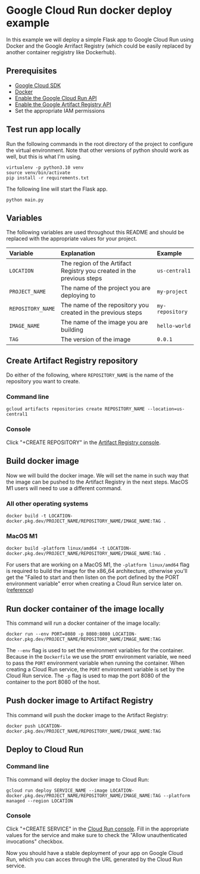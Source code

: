 # Google Cloud Run docker deploy example

In this example we will deploy a simple Flask app to Google Cloud Run using Docker and 
the Google Arrifact Registry (which could be easily replaced by another container 
regigistry like Dockerhub).


## Prerequisites

- [Google Cloud SDK](https://cloud.google.com/sdk/docs/install) 
- [Docker](https://docs.docker.com/get-docker/)
- [Enable the Google Cloud Run API](https://console.cloud.google.com/apis/library/run.googleapis.com)
- [Enable the Google Artifact Registry API](https://console.cloud.google.com/apis/library/artifactregistry.googleapis.com)
- Set the appropriate IAM permissions


## Test run app locally

Run the following commands in the root directory of the project to configure the virtual environment. Note that other versions of python should work as well, but this is what I'm using.

```
virtualenv -p python3.10 venv
source venv/bin/activate
pip install -r requirements.txt
```

The following line will start the Flask app.

```
python main.py
```


## Variables

The following variables are used throughout this README and should be replaced with the appropriate values for your project.

| Variable | Explanation | Example |
| :- | :- | :- |
| `LOCATION` | The region of the Artifact Registry you created in the previous steps | `us-central1` |
| `PROJECT_NAME` | The name of the project you are deploying to | `my-project` |
| `REPOSITORY_NAME` | The name of the repository you created in the previous steps | `my-repository` |
| `IMAGE_NAME` | The name of the image you are building | `hello-world` |
| `TAG` | The version of the image | `0.0.1` |


## Create Artifact Registry repository

Do either of the following, where `REPOSITORY_NAME` is the name of the repository you want to create.

### Command line
```
gcloud artifacts repositories create REPOSITORY_NAME --location=us-central1
```

### Console
Click "+CREATE REPOSITORY" in the [Artifact Registry console](https://console.cloud.google.com/artifacts).


## Build docker image

Now we will build the docker image. We will set the name in such way that the image can be pushed to the Artifact Registry in the next steps. MacOS M1 users will need to use a different command.

### All other operating systems
```
docker build -t LOCATION-docker.pkg.dev/PROJECT_NAME/REPOSITORY_NAME/IMAGE_NAME:TAG .
```

### MacOS M1
```
docker build -platform linux/amd64 -t LOCATION-docker.pkg.dev/PROJECT_NAME/REPOSITORY_NAME/IMAGE_NAME:TAG .
```
For users that are working on a MacOS M1, the `-platform linux/amd64` flag is required to build the image for the x86_64 architecture, otherwise you'll get the "Failed to start and then listen on the port defined by the PORT environment variable" error when creating a Cloud Run service later on. ([reference](https://stackoverflow.com/questions/66127933/cloud-run-failed-to-start-and-then-listen-on-the-port-defined-by-the-port-envi))


## Run docker container of the image locally

This command will run a docker container of the image locally:
```
docker run --env PORT=8080 -p 8080:8080 LOCATION-docker.pkg.dev/PROJECT_NAME/REPOSITORY_NAME/IMAGE_NAME:TAG
```
The `--env` flag is used to set the environment variables for the container. Because in the `Dockerfile` we use the `$PORT` environment variable, we need to pass the `PORT` environment variable when running the container. When creating a Cloud Run service, the `PORT` environment variable is set by the Cloud Run service.
The `-p` flag is used to map the port 8080 of the container to the port 8080 of the host.

## Push docker image to Artifact Registry

This command will push the docker image to the Artifact Registry:
```
docker push LOCATION-docker.pkg.dev/PROJECT_NAME/REPOSITORY_NAME/IMAGE_NAME:TAG
```

## Deploy to Cloud Run

### Command line
This command will deploy the docker image to Cloud Run:
```
gcloud run deploy SERVICE_NAME --image LOCATION-docker.pkg.dev/PROJECT_NAME/REPOSITORY_NAME/IMAGE_NAME:TAG --platform managed --region LOCATION
```

### Console
Click "+CREATE SERVICE" in the [Cloud Run console](https://console.cloud.google.com/run). Fill in the appropriate values for the service and make sure to check the "Allow unauthenticated invocations" checkbox.

Now you should have a stable deployment of your app on Google Cloud Run, which you can acces through the URL generated by the Cloud Run service.
